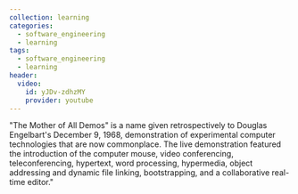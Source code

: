 ```yaml
---
collection: learning
categories:
  - software_engineering
  - learning
tags:
  - software_engineering
  - learning
header:
  video:
    id: yJDv-zdhzMY
    provider: youtube
---
```


"The Mother of All Demos" is a name given retrospectively to Douglas
Engelbart's December 9, 1968, demonstration of experimental computer
technologies that are now commonplace. The live demonstration featured the
introduction of the computer mouse, video conferencing, teleconferencing,
hypertext, word processing, hypermedia, object addressing and dynamic file
linking, bootstrapping, and a collaborative real-time editor."

